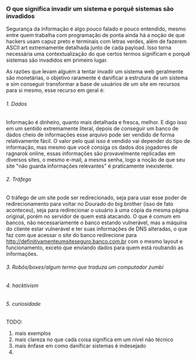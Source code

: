 ### O que significa invadir um sistema e porquê sistemas são invadidos

Segurança da informação é algo pouco falado e pouco entendido, mesmo entre quem trabalha com programação de ponta ainda há a noção de que hackers usam capuz preto e terminais com letras verdes, além de fazerem ASCII art extremamente detalhada junto de cada payload. Isso torna necessária uma contextualização do que certos termos significam e porquê sistemas são invadidos em primeiro lugar.

As razões que levam alguém à tentar invadir um sistema web geralmente são monetárias, o objetivo raramente é danificar a estrutura de um sistema e sim conseguir transformar a base de usuários de um site em recursos para si mesmo, esse recurso em geral é:
###### 1. Dados
Informação é dinheiro, quanto mais detalhada e fresca, melhor. E digo isso em um sentido extremamente literal, depois de conseguir um banco de dados cheio de informações esse arquivo pode ser vendido de forma relativamente fácil. O valor pelo qual isso é vendido vai depender do tipo de informação, mas mesmo que você consiga os dados dos jogadores de ragnarok online, essas informações são provavelmente replicadas em diversos sites, o mesmo e-mail, a mesma senha, logo a noção de que seu site "não guarda informações relevantes" é praticamente inexistente.
###### 2. Tráfego
O tráfego de um site pode ser redirecionado, seja para usar esse poder de redirecionamento para voltar no Dourado do big brother (isso de fato aconteceu), seja para redirecionar o usuário à uma cópia da mesma página original, porém no servidor de quem está atacando. O que é comum em bancos, não necessariamente o banco estando vulnerável, mas a máquina do cliente estar vulnerável e ter suas informações de DNS alteradas, o que faz com que acessar o site do banco redirecione para http://definitivamenteumsiteseguro.banco.com.br com o mesmo layout e funcionamento, exceto que enviando dados para quem está roubando as informações.
###### 3. Robôs/boxes/algum termo que traduza um computador zumbi
###### 4. hacktivism
###### 5. curiosidade

TODO:
1. mais exemplos
2. mais clareza no que cada coisa significa em um nível não técnico
3. mais ênfase em como danificar sistemas é indesejado
4. 
